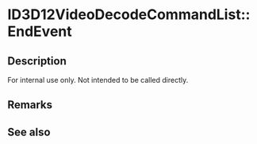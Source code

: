 # ID3D12VideoDecodeCommandList::EndEvent

## Description

For internal use only. Not intended to be called directly.

## Remarks

## See also